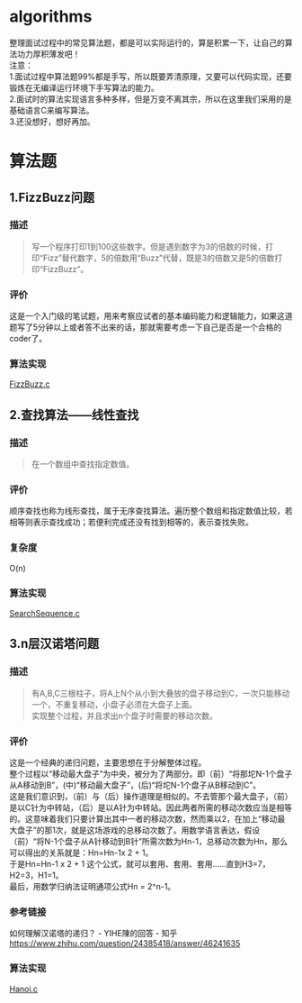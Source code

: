 # algorithms
整理面试过程中的常见算法题，都是可以实际运行的，算是积累一下，让自己的算法功力厚积薄发吧！</br>
注意：</br>
1.面试过程中算法题99%都是手写，所以既要弄清原理，又要可以代码实现，还要锻炼在无编译运行环境下手写算法的能力。</br>
2.面试时的算法实现语言多种多样，但是万变不离其宗，所以在这里我们采用的是基础语言C来编写算法。</br>
3.还没想好，想好再加。

# 算法题
## 1.FizzBuzz问题
### 描述
>写一个程序打印1到100这些数字。但是遇到数字为3的倍数的时候，打印“Fizz”替代数字，5的倍数用“Buzz”代替，既是3的倍数又是5的倍数打印“FizzBuzz”。
### 评价
这是一个入门级的笔试题，用来考察应试者的基本编码能力和逻辑能力，如果这道题写了5分钟以上或者答不出来的话，那就需要考虑一下自己是否是一个合格的coder了。
### 算法实现
[FizzBuzz.c](https://github.com/Ray1024/algorithms/blob/master/FizzBuzz.c)

## 2.查找算法——线性查找
### 描述
>在一个数组中查找指定数值。
### 评价
顺序查找也称为线形查找，属于无序查找算法。遍历整个数组和指定数值比较，若相等则表示查找成功；若便利完成还没有找到相等的，表示查找失败。
### 复杂度
O(n)
### 算法实现
[SearchSequence.c](https://github.com/Ray1024/algorithms/blob/master/SearchSequence.c)

## 3.n层汉诺塔问题
### 描述
>有A,B,C三根柱子，将A上N个从小到大叠放的盘子移动到C，一次只能移动一个，不重复移动，小盘子必须在大盘子上面。</br>
>实现整个过程，并且求出n个盘子时需要的移动次数。
### 评价
这是一个经典的递归问题，主要思想在于分解整体过程。</br>
整个过程以“移动最大盘子”为中央，被分为了两部分。即（前）“将那坨N-1个盘子从A移动到B”，(中)“移动最大盘子”，(后)“将坨N-1个盘子从B移动到C”。</br>
这是我们意识到，（前）与（后）操作道理是相似的。不去管那个最大盘子，（前）是以C针为中转站，（后）是以A针为中转站。因此两者所需的移动次数应当是相等的。这意味着我们只要计算出其中一者的移动次数，然而乘以2，在加上“移动最大盘子”的那1次，就是这场游戏的总移动次数了。用数学语言表达，假设（前）“将N-1个盘子从A针移动到B针”所需次数为Hn-1，总移动次数为Hn，那么可以得出的关系就是：Hn=Hn-1x 2 + 1。</br>
于是Hn=Hn-1 x 2 + 1 这个公式，就可以套用、套用、套用……直到H3=7，H2=3，H1=1。</br>
最后，用数学归纳法证明通项公式Hn = 2^n-1。

### 参考链接
如何理解汉诺塔的递归？ - YIHE陳的回答 - 知乎
https://www.zhihu.com/question/24385418/answer/46241635

### 算法实现
[Hanoi.c](https://github.com/Ray1024/algorithms/blob/master/Hanoi.c)
